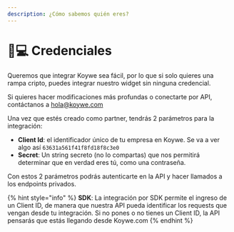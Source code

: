 ```yaml
---
description: ¿Cómo sabemos quién eres?
---
```


# 👩💻 Credenciales

Queremos que integrar Koywe sea fácil, por lo que si solo quieres una rampa cripto, puedes integrar nuestro widget sin ninguna credencial.

Si quieres hacer modificaciones más profundas o conectarte por API, contáctanos a [hola@koywe.com](mailto:hola@koywe.com)

Una vez que estés creado como partner, tendrás 2 parámetros para la integración:

* **Client Id**: el identificador único de tu empresa en Koywe. Se va a ver algo así `63631a561f41f8fd18f8c3e0`
* **Secret**: Un string secreto (no lo compartas) que nos permitirá determinar que en verdad eres tú, como una contraseña.

Con estos 2 parámetros podrás autenticarte en la API y hacer llamados a los endpoints privados.

{% hint style="info" %}
**SDK**: La integración por SDK permite el ingreso de un Client ID, de manera que nuestra API pueda identificar los requests que vengan desde tu integración. Si no pones o no tienes un Client ID, la API pensarás que estás llegando desde Koywe.com
{% endhint %}
